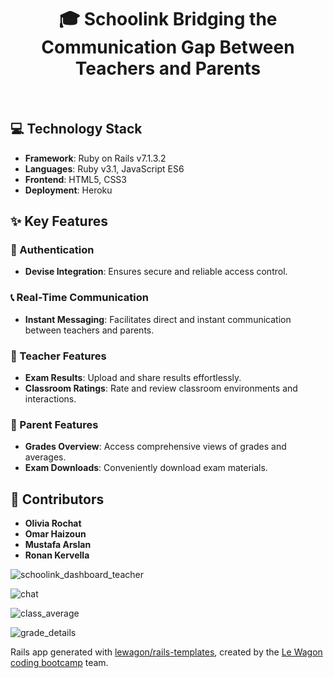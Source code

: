 <h1 align="center">
🎓 Schoolink
Bridging the Communication Gap Between Teachers and Parents

</h1>
<br>



## 💻 Technology Stack

<ul>
<li><strong>Framework</strong>: Ruby on Rails v7.1.3.2</li>
<li><strong>Languages</strong>: Ruby v3.1, JavaScript ES6</li>
<li><strong>Frontend</strong>: HTML5, CSS3</li>
<li><strong>Deployment</strong>: Heroku</li>
</ul>

## ✨ Key Features

### 🔐 Authentication
<ul>
<li><strong>Devise Integration</strong>: Ensures secure and reliable access control.</li>
</ul>

### 📞 Real-Time Communication
<ul>
<li><strong>Instant Messaging</strong>: Facilitates direct and instant communication between teachers and parents.</li>
</ul>

### 📘 Teacher Features
<ul>
<li><strong>Exam Results</strong>: Upload and share results effortlessly.</li>
<li><strong>Classroom Ratings</strong>: Rate and review classroom environments and interactions.</li>
</ul>

### 🏫 Parent Features
<ul>
<li><strong>Grades Overview</strong>: Access comprehensive views of grades and averages.</li>
<li><strong>Exam Downloads</strong>: Conveniently download exam materials.</li>
</ul>

## 👥 Contributors

<ul>
<li><strong>Olivia Rochat</strong></li>
<li><strong>Omar Haizoun</strong></li>
<li><strong>Mustafa Arslan</strong></li>
<li><strong>Ronan Kervella</strong></li>

</ul>



![schoolink_dashboard_teacher](https://github.com/Raging27/schoolink/assets/100428479/19231ed5-e186-4abe-96ec-09a7b68301cb)


![chat](https://github.com/Raging27/schoolink/assets/100428479/db58ebb6-3012-4a15-9f48-8c40678c9c45)

![class_average](https://github.com/Raging27/schoolink/assets/100428479/74a5a16f-5a33-415d-83c7-7f7e12e652a4)

![grade_details](https://github.com/Raging27/schoolink/assets/100428479/f704101e-65f2-48bb-a75d-a13e2715005f)




Rails app generated with [lewagon/rails-templates](https://github.com/lewagon/rails-templates), created by the [Le Wagon coding bootcamp](https://www.lewagon.com) team.
